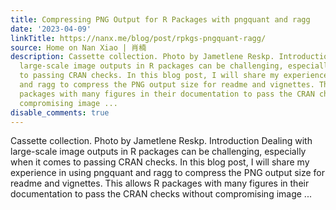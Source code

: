 ```yaml
---
title: Compressing PNG Output for R Packages with pngquant and ragg
date: '2023-04-09'
linkTitle: https://nanx.me/blog/post/rpkgs-pngquant-ragg/
source: Home on Nan Xiao | 肖楠
description: Cassette collection. Photo by Jametlene Reskp. Introduction Dealing with
  large-scale image outputs in R packages can be challenging, especially when it comes
  to passing CRAN checks. In this blog post, I will share my experience in using pngquant
  and ragg to compress the PNG output size for readme and vignettes. This allows R
  packages with many figures in their documentation to pass the CRAN checks without
  compromising image ...
disable_comments: true
---
```

Cassette collection. Photo by Jametlene Reskp. Introduction Dealing with large-scale image outputs in R packages can be challenging, especially when it comes to passing CRAN checks. In this blog post, I will share my experience in using pngquant and ragg to compress the PNG output size for readme and vignettes. This allows R packages with many figures in their documentation to pass the CRAN checks without compromising image ...